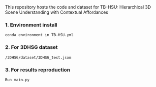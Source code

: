 This repository hosts the code and dataset for 
TB-HSU: Hierarchical 3D Scene Understanding with Contextual Affordances


### 1. Environment install
    conda environment in TB-HSU.yml
### 2. For 3DHSG dataset
    /3DHSG/dataset/3DHSG_test.json
### 3. For results reproduction 
    Run main.py
